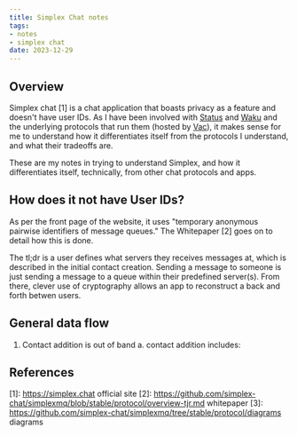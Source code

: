 ```yaml
---
title: Simplex Chat notes
tags:
- notes
- simplex chat
date: 2023-12-29
---
```


## Overview
Simplex chat [1] is a chat application that boasts privacy as a feature and doesn't have user IDs. As I have been involved with [Status](https://status.app) and [Waku](https://waku.org) and the underlying protocols that run them (hosted by [Vac](https://vac.devv)), it makes sense for me to understand how it differentiates itself from the protocols I understand, and what their tradeoffs are. 

These are my notes in trying to understand Simplex, and how it differentiates itself, technically, from other chat protocols and apps. 

## How does it not have User IDs? 
As per the front page of the website, it uses "temporary anonymous pairwise identifiers of message queues." The Whitepaper [2] goes on to detail how this is done. 

The tl;dr is a user defines what servers they receives messages at, which is described in the initial contact creation. Sending a message to someone is just sending a message to a queue within their predefined server(s). From there, clever use of cryptography allows an app to reconstruct a back and forth betwen users. 

## General data flow
1. Contact addition is out of band
  a. contact addition includes: 

## References

[1]: https://simplex.chat official site 
[2]: https://github.com/simplex-chat/simplexmq/blob/stable/protocol/overview-tjr.md whitepaper
[3]: https://github.com/simplex-chat/simplexmq/tree/stable/protocol/diagrams diagrams